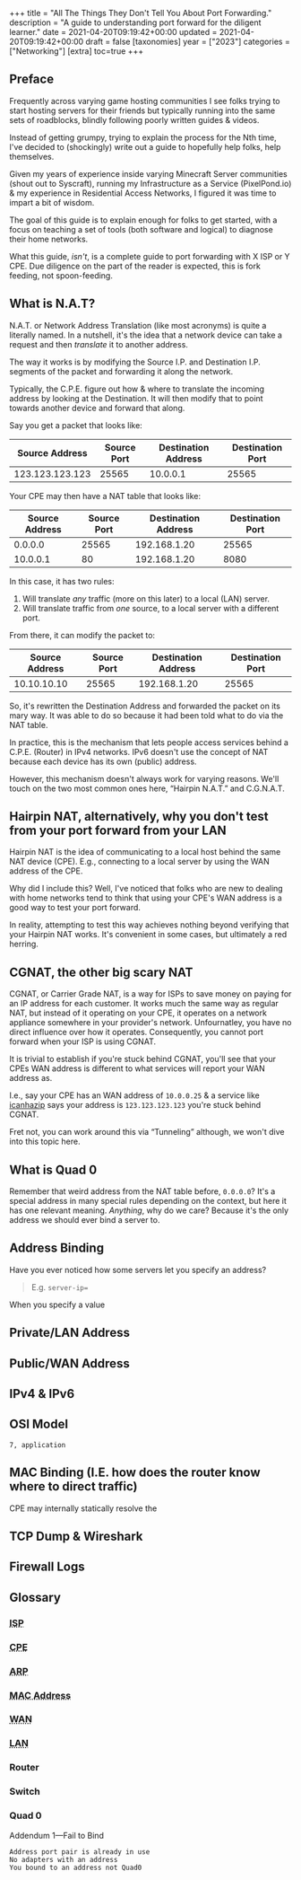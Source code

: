 +++
title = "All The Things They Don't Tell You About Port Forwarding."
description = "A guide to understanding port forward for the diligent learner."
date = 2021-04-20T09:19:42+00:00
updated = 2021-04-20T09:19:42+00:00
draft = false
[taxonomies]
year = ["2023"]
categories = ["Networking"]
[extra]
toc=true
+++
## Preface
Frequently across varying game hosting communities I see folks trying to start hosting servers for their friends but typically running into the same sets of roadblocks, blindly following poorly written guides & videos.

Instead of getting grumpy, trying to explain the process for the Nth time, I've decided to (shockingly) write out a guide to hopefully help folks, help themselves.
<!-- more -->

Given my years of experience inside varying Minecraft Server communities (shout out to Syscraft), running my Infrastructure as a Service (PixelPond.io) & my experience in Residential Access Networks, I figured it was time to impart a bit of wisdom.

The goal of this guide is to explain enough for folks to get started, with a focus on teaching a set of tools (both software and logical) to diagnose their home networks.

What this guide, _isn't_, is a complete guide to port forwarding with X ISP or Y CPE. Due diligence on the part of the reader is expected, this is fork feeding, not spoon-feeding.

## What is N.A.T?
N.A.T. or Network Address Translation (like most acronyms) is quite a literally named. In a nutshell, it's the idea that a network device can take a request and then _translate_ it to another address.

The way it works is by modifying the Source I.P. and Destination I.P. segments of the packet and forwarding it along the network.

Typically, the C.P.E. figure out how & where to translate the incoming address by looking at the Destination. It will then modify that to point towards another device and forward that along.

Say you get a packet that looks like:

| Source Address  | Source Port | Destination Address | Destination Port |
| --------------- | ----------- | ------------------- | ---------------- |
| 123.123.123.123 | 25565       | 10.0.0.1            | 25565            |


Your CPE may then have a NAT table that looks like:

| Source Address | Source Port | Destination Address | Destination Port |
| -------------- | ----------- | ------------------- | ---------------- |
| 0.0.0.0        | 25565       | 192.168.1.20        | 25565            |
| 10.0.0.1       | 80          | 192.168.1.20        | 8080             |


In this case, it has two rules:

1) Will translate _any_ traffic (more on this later) to a local (LAN) server.
2) Will translate traffic from _one_ source, to a local server with a different port.

From there, it can modify the packet to:

| Source Address | Source Port | Destination Address | Destination Port |
| -------------- | ----------- | ------------------- | ---------------- |
| 10.10.10.10    | 25565       | 192.168.1.20        | 25565            |


So, it's rewritten the Destination Address and forwarded the packet on its mary way. It was able to do so because it had been told what to do via the NAT table.

In practice, this is the mechanism that lets people access services behind a C.P.E. (Router) in IPv4 networks. IPv6 doesn't use the concept of NAT because each device has its own (public) address.

However, this mechanism doesn't always work for varying reasons. We'll touch on the two most common ones here, “Hairpin N.A.T.” and C.G.N.A.T.
## Hairpin NAT, alternatively, why you don't test from your port forward from your LAN
Hairpin NAT is the idea of communicating to a local host behind the same NAT device (CPE). E.g., connecting to a local server by using the WAN address of the CPE.

Why did I include this? Well, I've noticed that folks who are new to dealing with home networks tend to think that using your CPE's WAN address is a good way to test your port forward.

In reality, attempting to test this way achieves nothing beyond verifying that your Hairpin NAT works. It's convenient in some cases, but ultimately a red herring.

## CGNAT, the other big scary NAT
CGNAT, or Carrier Grade NAT, is a way for ISPs to save money on paying for an IP address for each customer. It works much the same way as regular NAT, but instead of it operating on your CPE, it operates on a network appliance somewhere in your provider's network. Unfournatley, you have no direct influence over how it operates. Consequently, you cannot port forward when your ISP is using CGNAT.

It is trivial to establish if you're stuck behind CGNAT, you'll see that your CPEs WAN address is different to what services will report your WAN address as.

I.e., say your CPE has an WAN address of `10.0.0.25` & a service like [icanhazip](https://icanhazip.com/) says your address is `123.123.123.123` you're stuck behind CGNAT.

Fret not,  you can work around this via “Tunneling” although, we won't dive into this topic here.
## What is Quad 0
Remember that weird address from the NAT table before, `0.0.0.0`?  It's a special address in many special rules depending on the context, but here it has one relevant meaning. _Anything_, why do we care? Because it's the only address we should ever bind a server to.
## Address Binding
Have you ever noticed how some servers let you specify an address?
> E.g. `server-ip=`

When you specify a value
## Private/LAN Address
## Public/WAN Address
## IPv4 & IPv6
## OSI Model

    7, application

## MAC Binding (I.E. how does the router know where to direct traffic)
CPE may internally statically resolve the
## TCP Dump & Wireshark
## Firewall Logs
## Glossary

### <abbr title="Internet Service Provider">ISP</abbr>
### <abbr title="Customer Premises Equipment">CPE</abbr>
### <abbr title="Address Resolution Protocol">ARP</abbr>
### <abbr title="Media Access Control">MAC Address</abbr>
### <abbr title="Wide Area Network">WAN</abbr>
### <abbr title="Local Area Network">LAN</abbr>
### Router
### Switch
### Quad 0
    
    
    
    

Addendum 1—Fail to Bind

    Address port pair is already in use
    No adapters with an address
    You bound to an address not Quad0
